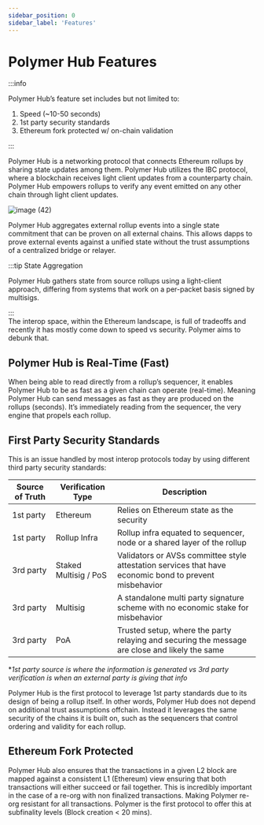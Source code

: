```yaml
---
sidebar_position: 0
sidebar_label: 'Features'
---
```


# Polymer Hub Features

:::info

Polymer Hub’s feature set includes but not limited to:
 1. Speed (~10-50 seconds)
 2. 1st party security standards
 3. Ethereum fork protected w/ on-chain validation

:::

Polymer Hub is a networking protocol that connects Ethereum rollups by sharing state updates among them. Polymer Hub utilizes the IBC protocol, where a blockchain receives light client updates from a counterparty chain. Polymer Hub empowers rollups to verify any event emitted on any other chain through light client updates.

![image (42)](https://github.com/user-attachments/assets/6453a27c-eae8-4c4c-b339-7c00a4d709fd)

Polymer Hub aggregates external rollup events into a single state commitment that can be proven on all external chains. This allows dapps to prove external events against a unified state without the trust assumptions of a centralized bridge or relayer. 

:::tip State Aggregation

Polymer Hub gathers state from source rollups using a light-client approach, differing from systems that work on a per-packet basis signed by multisigs.

:::
<br/>
The interop space, within the Ethereum landscape, is full of tradeoffs and recently it has mostly come down to speed vs security. Polymer aims to debunk that.

## Polymer Hub is Real-Time (Fast)
When being able to read directly from a rollup’s sequencer, it enables Polymer Hub to be as fast as a given chain can operate (real-time). Meaning Polymer Hub can send messages as fast as they are produced on the rollups (seconds). It’s immediately reading from the sequencer, the very engine that propels each rollup.

## First Party Security Standards
This is an issue handled by most interop protocols today by using different third party security standards:

| Source of Truth          | Verification Type | Description |
| ------------------------ | ------------------------ | ------------------------ |
| 1st party    | Ethereum | Relies on Ethereum state as the security |
| 1st party    | Rollup Infra | Rollup infra equated to sequencer, node or a shared layer of the rollup |
| 3rd party    | Staked Multisig / PoS | Validators or AVSs committee style attestation services that have economic bond to prevent misbehavior |
| 3rd party    | Multisig | A standalone multi party signature scheme with no economic stake for misbehavior |
| 3rd party    | PoA | Trusted setup, where the party relaying and securing the message are close and likely the same |


**1st party source is where the information is generated vs 3rd party verification is when an external party is giving that info*

Polymer Hub is the first protocol to leverage 1st party standards due to its design of being a rollup itself. In other words, Polymer Hub does not depend on additional trust assumptions offchain. Instead it leverages the same security of the chains it is built on, such as the sequencers that control ordering and validity for each rollup.


## Ethereum Fork Protected
Polymer Hub also ensures that the transactions in a given L2 block are mapped against a consistent L1 (Ethereum) view ensuring that both transactions will either succeed or fail together. This is incredibly important in the case of a re-org with non finalized transactions. Making Polymer re-org resistant for all transactions. Polymer is the first protocol to offer this at subfinality levels (Block creation < 20 mins).
